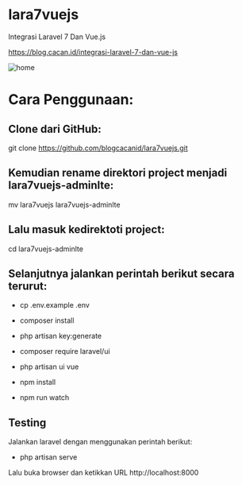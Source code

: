 # lara7vuejs
Integrasi Laravel 7 Dan Vue.js

https://blog.cacan.id/integrasi-laravel-7-dan-vue-js

![home](https://user-images.githubusercontent.com/51890752/79713681-b5b10900-82f8-11ea-8621-44d5c9168158.jpg)

# Cara Penggunaan:

## Clone dari GitHub:
git clone https://github.com/blogcacanid/lara7vuejs.git

## Kemudian rename direktori project menjadi lara7vuejs-adminlte:
mv lara7vuejs lara7vuejs-adminlte

## Lalu masuk kedirektoti project:
cd lara7vuejs-adminlte

## Selanjutnya jalankan perintah berikut secara terurut:
- cp .env.example .env
- composer install
- php artisan key:generate

- composer require laravel/ui
- php artisan ui vue
- npm install
- npm run watch

## Testing
Jalankan laravel dengan menggunakan perintah berikut:
- php artisan serve

Lalu buka browser dan ketikkan URL http://localhost:8000
